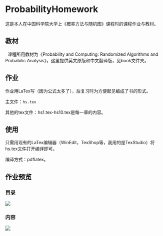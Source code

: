 # ProbabilityHomework

这是本人在中国科学院大学上《概率方法与随机图》课程时的课程作业与教材。

## 教材
 
课程所用教材为《Probability and Computing: Randomized Algorithms and Probabilic Analysis》，这里提供英文原版和中文翻译版，见book文件夹。
 
## 作业

作业用LaTex写（因为公式太多了），后复习时为方便起见编成了书的形式。

主文件：`hs.tex`

其他的tex文件：hs1.tex-hs10.tex是每一章的内容。
 
## 使用

只需用现有的LaTex编辑器（WinEdit，TexShop等，我用的是TexStudio）将hs.tex文件打开编译即可。

编译方式：pdflatex。

## 作业预览

### 目录

![](https://raw.githubusercontent.com/jindongwang/ProbabilityHomework/master/preview/preview-contents.png)

### 内容

![](https://raw.githubusercontent.com/jindongwang/ProbabilityHomework/master/preview/preview-chapter.png)


